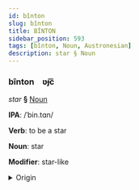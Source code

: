 ```yaml
---
id: bînton
slug: bînton
title: BÎNTON
sidebar_position: 593
tags: [bînton, Noun, Austronesian]
description: star § Noun
---
```


### bînton&emsp;<span kind="abugida">ʋ̃ɟc̃</span>

*star* **§** [Noun](../../tags/Noun)

**IPA**: /ˈbin.tɑn/

**Verb**: to be a star

**Noun**: star

**Modifier**: star-like

<details>
    <summary>Origin</summary>
    Malay bintang /bintaŋ/<br/>
    <em>Austronesian Language Family</em>
</details>